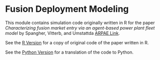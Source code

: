 # Fusion Deployment Modeling

This module contains simulation code originally written in R for the paper
_Characterizing fusion market entry via an agent-based power plant fleet model_ by Spangher, Vitterb, and Umstattda
[ARPAE Link](https://arpa-e.energy.gov/technologies/publications/characterizing-fusion-market-entry-agent-based-power-plant-fleet-model).

See the [R Version](r/README.md) for a copy of original code of the paper written in R.

See the [Python Version](python/README.md) for a translation of the code to Python.

